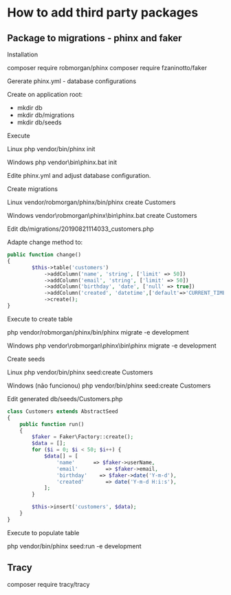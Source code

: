 # How to add third party packages

## Package to migrations - phinx and faker

Installation

composer require robmorgan/phinx
composer require fzaninotto/faker

Gererate phinx.yml - database configurations

Create on application root:

- mkdir db
- mkdir db/migrations
- mkdir db/seeds

Execute

Linux
php vendor/bin/phinx init

Windows
php vendor\bin\phinx.bat init

Edite phinx.yml and adjust database configuration.

Create migrations

Linux
vendor/robmorgan/phinx/bin/phinx create Customers

Windows
vendor\robmorgan\phinx\bin\phinx.bat create Customers

Edit db/migrations/20190821114033_customers.php

Adapte change method to:
```php
public function change()
{
		$this->table('customers')
		    ->addColumn('name', 'string', ['limit' => 50])
		    ->addColumn('email', 'string', ['limit' => 50])
		    ->addColumn('birthday', 'date', ['null' => true])
		    ->addColumn('created', 'datetime',['default'=>'CURRENT_TIMESTAMP'])
		    ->create();
}
```
Execute to create table

php vendor/robmorgan/phinx/bin/phinx migrate -e development

Windows
php vendor\robmorgan\phinx\bin\phinx migrate -e development

Create seeds

Linux
php vendor/bin/phinx seed:create Customers

Windows (não funcionou)
php vendor/bin/phinx seed:create Customers

Edit generated db/seeds/Customers.php
```php
class Customers extends AbstractSeed
{
    public function run()
    {
        $faker = Faker\Factory::create();
        $data = [];
        for ($i = 0; $i < 50; $i++) {
            $data[] = [
                'name'      => $faker->userName,
                'email'         => $faker->email,
                'birthday'    => $faker->date('Y-m-d'),
                'created'       => date('Y-m-d H:i:s'),
            ];
        }

        $this->insert('customers', $data);
    }
}
```
Execute to populate table

php vendor/bin/phinx seed:run -e development

## Tracy
composer require tracy/tracy

<?php
require_once 'vendor/autoload.php';

use Tracy\Debugger;

Debugger::enable();

//Mostrar a barra de debug
Debugger::$showBar = true;

https://github.com/nette/tracy



